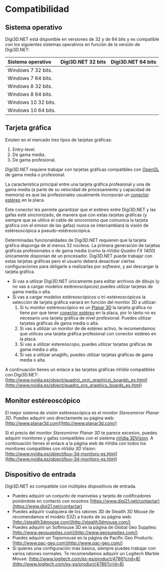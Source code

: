 # Compatibilidad

## Sistema operativo

Digi3D.NET está disponible en versiones de 32 y de 64 bits y es compatible con los siguientes sistemas operativos en función de la versión de Digi3D.NET:

| Sistema operativo | Digi3D.NET 32 bits | Digi3D.NET 64 bits |
| :--- | :--- | :--- |
| Windows 7 32 bits. |  |  |
| Windows 7 64 bits. |  |  |
| Windows 8 32 bits. |  |  |
| Windows 8 64 bits. |  |  |
| Windows 10 32 bits. |  |  |
| Windows 10 64 bits. |  |  |

## Tarjeta gráfica

Existen en el mercado tres tipos de tarjetas gráficas:

1. Entry-level.
2. De gama media.
3. De gama profesional.

_Digi3D.NET_ requiere trabajar con tarjetas gráficas compatibles con [OpenGL]() de gama media o profesional.

La característica principal entre una tarjeta gráfica profesional y una de gama media \(a parte de su velocidad de procesamiento y capacidad de memoria\) es que las profesionales usualmente incorporan un [conector estéreo]() en la placa.

Este conector les permite garantizar que el estéreo entre Digi3D.NET y las gafas esté sincronizado, de manera que con estas tarjetas gráficas \(y siempre que se utilice el cable de sincronismo que comunica la tarjeta gráfica con el emisor de las gafas\) nunca se intercambiará la visión de estéreoscópica a pseudo-estéreoscópica.

Determinadas funcionalidades de Digi3D.NET requieren que la tarjeta gráfica disponga de al menos 32 núcleos. La primera generación de tarjetas gráficas profesionales o de gama media \(como la _nVidia Quadro FX 1400_\) únicamente disponían de un procesador. Digi3D.NET puede trabajar con estas tarjetas gráficas pero el usuario deberá desactivar ciertas configuraciones para obligarle a realizarlas por _software_, y así descargar la tarjeta gráfica.

* Si vas a utilizar Digi3D.NET únicamente para editar archivos de dibujo \(y no vas a cargar modelos estéreoscópicos\) puedes utilizar tarjetas de gama media o alta.
* Si vas a cargar modelos estéreoscópicos o tri-estéreoscópicos la selección de tarjeta gráfica variará en función del monitor 3D a utilizar:
  1. Si tu monitor estéreoscópico es un [Planar 3D]() la tarjeta gráfica no tiene por que tener [conector estéreo]() en la placa, por lo tanto no es necesario una tarjeta gráfica de nivel profesional. Puedes utilizar tarjetas gráficas de gama media o alta.
  2. Si vas a utilizar un monitor de de estéreo activo, te recomendamos que utilices una tarjeta gráfica profesional con conector estéreo en la placa.
  3. Si vas a utilizar estereóscopo, puedes utilizar tarjetas gráficas de gama media o alta. 
  4. Si vas a utilizar anaglifo, puedes utilizar tarjetas gráficas de gama media o alta.

A continuación tienes un enlace a las tarjetas gráficas _nVidia_ compatibles con Digi3D.NET: [http://www.nvidia.es/object/quadro\_pro\_graphics\_boards\_es.html](http://www.nvidia.es/object/quadro_pro_graphics_boards_es.html)

## Monitor estéreoscópico

El mejor sistema de visión estéreoscópica es el monitor _Stereomirror Planar 3D_. Puedes adquirir uno directamente su página web: [http://www.planar3d.com](http://www.planar3d.com/)

Si el precio del monitor _Stereomirror Planar 3D_ te parece excesivo, puedes adquirir monitores y gafas compatibles con el sistema [nVidia 3DVision](). A continuación tienes el enlace a la página web de nVidia con todos los monitores compatibles con _nVidia 3D Vision_: [http://www.nvidia.es/object/buy-3d-monitors-es.html](http://www.nvidia.es/object/buy-3d-monitors-es.html)

## Dispositivo de entrada

Digi3D.NET es compatible con múltiples dispositivos de entrada.

* Puedes adquirir un conjunto de manivelas y tarjeta de codificadores poniéndote en contacto con nosotros [https://www.digi21.net/contactar](https://www.digi21.net/contactar)
* Puedes adquirir cualquiera de los ratones 3D de Stealth 3D Mouse \(te recomendamos el modelo S3Z\) a través de su página web: [http://stealth3dmouse.com](http://stealth3dmouse.com/)
* Puedes adquirir un Softmouse 3D en la página de Global Geo Supplies: [http://www.geosupplies.com](http://www.geosupplies.com/)
* Puedes adquirir un Topomouse en la página de Pacific Geo Products: [http://www.pac-geo.com](http://www.pac-geo.com/)
* Si quieres una configuración más básica, siempre puedes trabajar con varios ratones normales. Te recomendamos adquirir un Logitech Marble Mouse: [http://www.logitech.com/es-es/product/4786?crid=8](http://www.logitech.com/es-es/product/4786?crid=8)


